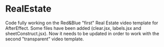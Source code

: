 # RealEstate

Code fully working on the Red&Blue "first" Real Estate video template for AfterEffect. Some files have been added (clear.jsx, labels.jsx and sheetConstruct.jsx). 
Now it needs to be updated in order to work with the second "transparent" video template.
